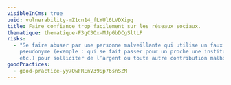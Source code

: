 ```yaml
---
visibleInCms: true
uuid: vulnerability-mZ1cn14_fLYUl6LVDXipg
title: Faire confiance trop facilement sur les réseaux sociaux.
thematique: thematique-F3gC3Ox-MJpGbDCgSltLP
risks:
  - "Se faire abuser par une personne malveillante qui utilise un faux
    pseudonyme (exemple : qui se fait passer pour un proche une institution
    etc.) pour solliciter de l’argent ou toute autre contribution malhonnête."
goodPractices:
  - good-practice-yy7QwFREnV39Sp76snSZM
---
```

